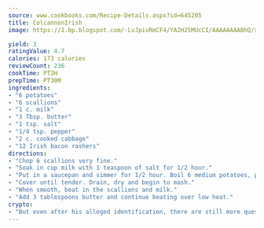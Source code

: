 ```yaml
---
source: www.cookbooks.com/Recipe-Details.aspx?id=645205
title: ColcannonIrish  
image: https://1.bp.blogspot.com/-LvJpivRmCF4/YA2H25MUcCI/AAAAAAAABhQ/xgndXuMf7Zopp5S4RExCblnSp5YGujfSQCLcBGAsYHQ/s320/8.png

yield: 3
ratingValue: 4.7
calories: 173 calories
reviewCount: 236
cookTime: PT2H
prepTime: PT30M
ingredients:
- "6 potatoes"
- "6 scallions"
- "1 c. milk"
- "3 Tbsp. butter"
- "1 tsp. salt"
- "1/4 tsp. pepper"
- "2 c. cooked cabbage"
- "12 Irish bacon rashers"
directions:
- "Chop 6 scallions very fine."
- "Soak in cup milk with 1 teaspoon of salt for 1/2 hour."
- "Put in a saucepan and simmer for 1/2 hour. Boil 6 medium potatoes, peeled in salt water."
- "Cover until tender. Drain, dry and begin to mash."
- "When smooth, beat in the scallions and milk."
- "Add 3 tablespoons butter and continue beating over low heat."
crypto:
- "But even after his alleged identification, there are still more questions than answers about the enigmatic creator of Bitcoin."
---
```

